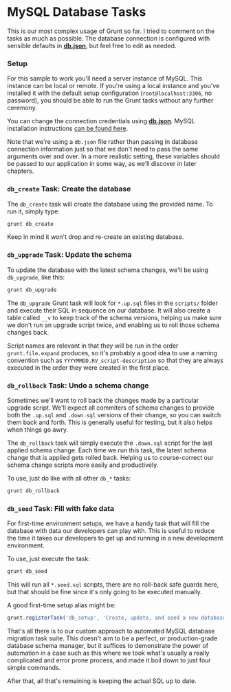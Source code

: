 # MySQL Database Tasks

This is our most complex usage of Grunt so far. I tried to comment on the tasks as much as possible. The database connection is configured with sensible defaults in [**db.json**](db.json "Database JSON configuration"), but feel free to edit as needed.

### Setup

For this sample to work you'll need a server instance of MySQL. This instance can be local or remote. If you're using a local instance and you've installed it with the default setup configuration (`root@localhost:3306`, no password), you should be able to run the Grunt tasks without any further ceremony.

You can change the connection credentials using [**db.json**](db.json "Database JSON configuration"). MySQL installation instructions [can be found here](http://dev.mysql.com/doc/refman/5.1/en/installing.html "Installing and Upgrading MySQL").

Note that we're using a `db.json` file rather than passing in database connection information just so that we don't need to pass the same arguments over and over. In a more realistic setting, these variables should be passed to our application in some way, as we'll discover in later chapters.

### `db_create` Task: Create the database

The `db_create` task will create the database using the provided name. To run it, simply type:

```bash
grunt db_create
```

Keep in mind it won't drop and re-create an existing database.

### `db_upgrade` Task: Update the schema

To update the database with the latest schema changes, we'll be using `db_upgrade`, like this:

```bash
grunt db_upgrade
```

The `db_upgrade` Grunt task will look for `*.up.sql` files in the `scripts/` folder and execute their SQL in sequence on our database. It will also create a table called `__v` to keep track of the schema versions, helping us make sure we don't run an upgrade script twice, and enabling us to roll those schema changes back.

Script names are relevant in that they will be run in the order `grunt.file.expand` produces, so it's probably a good idea to use a naming convention such as `YYYYMMDD.RV_script-description` so that they are always executed in the order they were created in the first place.

### `db_rollback` Task: Undo a schema change

Sometimes we'll want to roll back the changes made by a particular upgrade script. We'll expect all commiters of schema changes to provide both the `.up.sql` and `.down.sql` versions of their change, so you can switch them back and forth. This is generally useful for testing, but it also helps when things go awry.

The `db_rollback` task will simply execute the `.down.sql` script for the last applied schema change. Each time we run this task, the latest schema change that is applied gets rolled back. Helping us to course-correct our schema change scripts more easily and productively.

To use, just do like with all other `db_*` tasks:

```bash
grunt db_rollback
```

### `db_seed` Task: Fill with fake data

For first-time environment setups, we have a handy task that will fill the database with data our developers can play with. This is useful to reduce the time it takes our developers to get up and running in a new development environment.

To use, just execute the task:

```bash
grunt db_seed
```

This will run all `*.seed.sql` scripts, there are no roll-back safe guards here, but that should be fine since it's only going to be executed manually.

A good first-time setup alias might be:

```js
grunt.registerTask('db_setup', 'Create, update, and seed a new database', ['db_create', 'db_upgrade', 'db_seed']);
```

That's all there is to our custom approach to automated MySQL database migration task suite. This doesn't aim to be a perfect, or production-grade database schema manager, but it suffices to demonstrate the power of automation in a case such as this where we took what's usually a really complicated and error prone process, and made it boil down to just four simple commands.

After that, all that's remaining is keeping the actual SQL up to date.